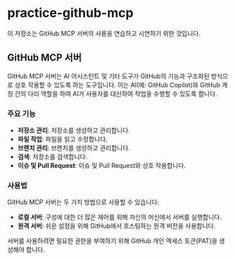 # practice-github-mcp

이 저장소는 GitHub MCP 서버의 사용을 연습하고 시연하기 위한 것입니다.

## GitHub MCP 서버

GitHub MCP 서버는 AI 어시스턴트 및 기타 도구가 GitHub의 기능과 구조화된 방식으로 상호 작용할 수 있도록 하는 도구입니다. 이는 AI(예: GitHub Copilot)와 GitHub 계정 간의 다리 역할을 하여 AI가 사용자를 대신하여 작업을 수행할 수 있도록 합니다.

### 주요 기능

*   **저장소 관리**: 저장소를 생성하고 관리합니다.
*   **파일 작업**: 파일을 읽고 수정합니다.
*   **브랜치 관리**: 브랜치를 생성하고 관리합니다.
*   **검색**: 저장소를 검색합니다.
*   **이슈 및 Pull Request**: 이슈 및 Pull Request와 상호 작용합니다.

### 사용법

GitHub MCP 서버는 두 가지 방법으로 사용할 수 있습니다:

*   **로컬 서버**: 구성에 대한 더 많은 제어를 위해 자신의 머신에서 서버를 실행합니다.
*   **원격 서버**: 쉬운 설정을 위해 GitHub에서 호스팅하는 원격 버전을 사용합니다.

서버를 사용하려면 필요한 권한을 부여하기 위해 GitHub 개인 액세스 토큰(PAT)을 생성해야 합니다.